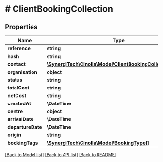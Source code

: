 # # ClientBookingCollection

## Properties

Name | Type | Description | Notes
------------ | ------------- | ------------- | -------------
**reference** | **string** |  | [optional]
**hash** | **string** |  | [optional]
**contact** | [**\SynergiTech\Cinolla\Model\ClientBookingCollectionContact**](ClientBookingCollectionContact.md) |  | [optional]
**organisation** | **object** |  | [optional]
**status** | **string** |  |
**totalCost** | **string** |  | [optional]
**netCost** | **string** |  | [optional]
**createdAt** | **\DateTime** |  | [optional]
**centre** | **object** |  |
**arrivalDate** | **\DateTime** |  | [optional]
**departureDate** | **\DateTime** |  | [optional]
**origin** | **string** |  | [optional]
**bookingTags** | [**\SynergiTech\Cinolla\Model\BookingType[]**](BookingType.md) |  |

[[Back to Model list]](../../README.md#models) [[Back to API list]](../../README.md#endpoints) [[Back to README]](../../README.md)
